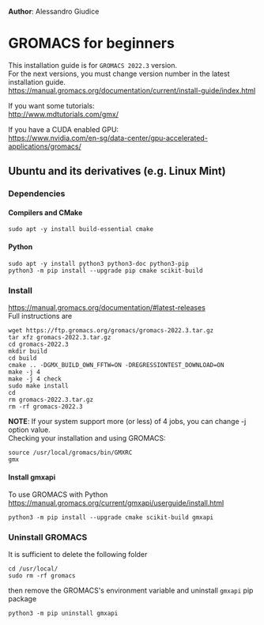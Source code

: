 **Author**: Alessandro Giudice

# GROMACS for beginners
This installation guide is for `GROMACS 2022.3` version.  
For the next versions, you must change version number in the latest installation guide.  
https://manual.gromacs.org/documentation/current/install-guide/index.html  

If you want some tutorials:  
http://www.mdtutorials.com/gmx/  

If you have a CUDA enabled GPU:  
https://www.nvidia.com/en-sg/data-center/gpu-accelerated-applications/gromacs/

## Ubuntu and its derivatives (e.g. Linux Mint)
### Dependencies
#### Compilers and CMake
```
sudo apt -y install build-essential cmake
```
#### Python 
```
sudo apt -y install python3 python3-doc python3-pip
python3 -m pip install --upgrade pip cmake scikit-build
```
### Install 
https://manual.gromacs.org/documentation/#latest-releases   
Full instructions are
```
wget https://ftp.gromacs.org/gromacs/gromacs-2022.3.tar.gz
tar xfz gromacs-2022.3.tar.gz
cd gromacs-2022.3
mkdir build
cd build
cmake .. -DGMX_BUILD_OWN_FFTW=ON -DREGRESSIONTEST_DOWNLOAD=ON
make -j 4
make -j 4 check
sudo make install
cd
rm gromacs-2022.3.tar.gz
rm -rf gromacs-2022.3
```
**NOTE**: If your system support more (or less) of 4 jobs, you can change -j option value.  
Checking your installation and using GROMACS:  
```
source /usr/local/gromacs/bin/GMXRC
gmx
```
#### Install gmxapi  
To use GROMACS with Python  
https://manual.gromacs.org/current/gmxapi/userguide/install.html
```
python3 -m pip install --upgrade cmake scikit-build gmxapi
```
### Uninstall GROMACS
It is sufficient to delete the following folder
```
cd /usr/local/
sudo rm -rf gromacs
```
then remove the GROMACS's environment variable and uninstall `gmxapi` pip package
```
python3 -m pip uninstall gmxapi
```
